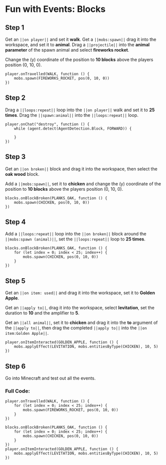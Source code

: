 
# Fun with Events: Blocks

## Step 1
Get an ``||on player||`` and set it **walk**. Get a ``||mobs:spawn||`` drag it into the workspace, and set it to **animal**. Drag a ``||projectile||`` into the **animal parameter** of the spawn animal and select **fireworks rocket**.

Change the (y) coordinate of the position to **10 blocks** above the players position (0, 10, 0).

```blocks
player.onTravelled(WALK, function () { 
    mobs.spawn(FIREWORKS_ROCKET, pos(0, 10, 0)) 
}) 
```

## Step 2
Drag a ``||loops:repeat||`` loop into the ``||on player||`` walk and set it to **25 times**. Drag the ``||spawn:animal||`` into the ``||loops:repeat||`` loop.

```blocks
player.onChat("destroy", function () {
    while (agent.detect(AgentDetection.Block, FORWARD)) {
    	
    }
})
```

## Step 3
Get an ``||on broken||`` block and drag it into the workspace, then select the **oak wood** block.

Add a ``||mobs:spawn||``, set it to **chicken** and change the (y) coordinate of the position to **10 blocks** above the players position (0, 10, 0).

```blocks
blocks.onBlockBroken(PLANKS_OAK, function () { 
    mobs.spawn(CHICKEN, pos(0, 10, 0)) 
}) 
```

## Step 4
Add a ``||loops:repeat||`` loop into the ``||on broken||`` block around the ``||mobs:spawn (animal)||``, set the ``||loops:repeat||`` loop to **25 times**.

```blocks
blocks.onBlockBroken(PLANKS_OAK, function () { 
    for (let index = 0; index < 25; index++) { 
        mobs.spawn(CHICKEN, pos(0, 10, 0)) 
    } 
}) 
```

## Step 5

Get an ``||on item: used||`` and drag it into the workspace, set it to **Golden Apple**.

Get an ``||apply to||``, drag it into the workspace, select **levitation**, set the duration to **10** and the amplifier to **5**.

Get an ``||all animal||``, set it to **chicken** and drag it into the **to** argument of the ``||apply to||``, then drag the completed ``||apply to||`` into the ``||on item:Golden Apple||``.  

```blocks
player.onItemInteracted(GOLDEN_APPLE, function () { 
    mobs.applyEffect(LEVITATION, mobs.entitiesByType(CHICKEN), 10, 5) 
}) 
```
## Step 6
Go into Minecraft and test out all the events.

### Full Code: 

```blocks
player.onTravelled(WALK, function () { 
    for (let index = 0; index < 25; index++) { 
        mobs.spawn(FIREWORKS_ROCKET, pos(0, 10, 0)) 
    } 
}) 
 
blocks.onBlockBroken(PLANKS_OAK, function () { 
    for (let index = 0; index < 25; index++) { 
        mobs.spawn(CHICKEN, pos(0, 10, 0)) 
    } 
}) 
player.onItemInteracted(GOLDEN_APPLE, function () { 
    mobs.applyEffect(LEVITATION, mobs.entitiesByType(CHICKEN), 10, 5) 
}) 
```

